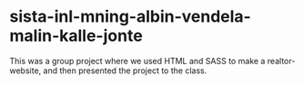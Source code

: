 # sista-inl-mning-albin-vendela-malin-kalle-jonte

This was a group project where we used HTML and SASS to make a realtor-website, and then presented the project to the class. 
